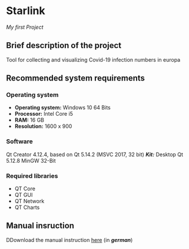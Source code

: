 # Starlink

*My first Project*

## Brief description of the project

Tool for collecting and visualizing Covid-19 infection numbers in europa

## Recommended system requirements

### Operating system

- **Operating system:** Windows 10 64 Bits
- **Processor:** Intel Core i5
- **RAM:** 16 GB
- **Resolution:** 1600 x 900

### Software 

Qt Creator 4.12.4, based on Qt 5.14.2 (MSVC 2017, 32 bit)
***Kit:*** Desktop Qt 5.12.8 MinGW 32-Bit

### Required libraries

- QT Core
- QT GUI
- QT Network
- QT Charts

## Manual insruction

DDownload the manual instruction [here](https://github.com/JosephBisso/Starlink/wiki/Anleitung) (in ***german***)